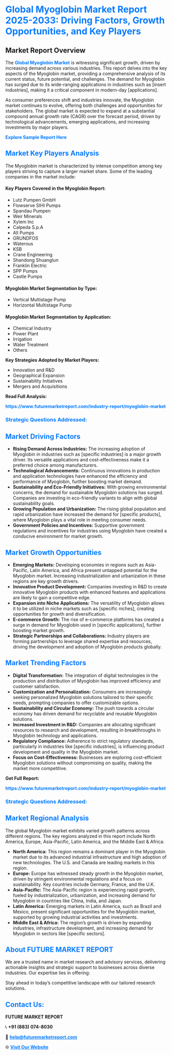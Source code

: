 <h1 style="color: #007BFF;">Global Myoglobin Market Report 2025-2033: Driving Factors, Growth Opportunities, and Key Players</h1>

<section id="overview">
<h2>Market Report Overview</h2>
<p>The <a href="https://www.futuremarketreport.com/industry-report/myoglobin-market" style="color: #007BFF; text-decoration: none;"><strong>Global Myoglobin Market</strong></a> is witnessing significant growth, driven by increasing demand across various industries. This report delves into the key aspects of the Myoglobin market, providing a comprehensive analysis of its current status, future potential, and challenges. The demand for Myoglobin has surged due to its wide-ranging applications in industries such as [insert industries], making it a critical component in modern-day [applications].</p>
<p>As consumer preferences shift and industries innovate, the Myoglobin market continues to evolve, offering both challenges and opportunities for stakeholders. The global market is expected to expand at a substantial compound annual growth rate (CAGR) over the forecast period, driven by technological advancements, emerging applications, and increasing investments by major players.</p>
</section>

<section id="overview">
<p><a href="https://www.futuremarketreport.com/request-sample/reportId=37379" style="color: #007BFF; text-decoration: none;"><strong>Explore Sample Report Here</strong></a></p>
</section>

<section id="key-players">
<h2 style="color: #007BFF;">Market Key Players Analysis</h2>
<p>The Myoglobin market is characterized by intense competition among key players striving to capture a larger market share. Some of the leading companies in the market include:</p>
<h4>Key Players Covered in the Myoglobin Report:</h4>
<ul><li>Lutz Pumpen GmbH</li><li>Flowserve SIHI Pumps</li><li>Spandau Pumpen</li><li>Weir Minerals</li><li>Xylem Inc</li><li>Calpeda S.p.A</li><li>All Pumps</li><li>GRUNDFOS</li><li>Waterous</li><li>KSB</li><li>Crane Engineering</li><li>Shandong Shuanglun</li><li>Franklin Electric</li><li>SPP Pumps</li><li>Castle Pumps</li></ul>
<h4>Myoglobin Market Segmentation by Type:</h4>
<ul><li>Vertical Multistage Pump</li><li>Horizontal Multistage Pump</li></ul>

<h4>Myoglobin Market Segmentation by Application:</h4>
<ul><li>Chemical Industry</li><li>Power Plant</li><li>Irrigation</li><li>Water Treatment</li><li>Others</li></ul>
<p><strong>Key Strategies Adopted by Market Players:</strong></p>
<ul>
<li>Innovation and R&D</li>
<li>Geographical Expansion</li>
<li>Sustainability Initiatives</li>
<li>Mergers and Acquisitions</li>
</ul>
</section>

<section>
<p><strong>Read Full Analysis: </strong></p><a href="https://www.futuremarketreport.com/industry-report/myoglobin-market" style="color: #007BFF; text-decoration: none;"><strong>https://www.futuremarketreport.com/industry-report/myoglobin-market</strong></a>
<h3 style="color: #007BFF;">Strategic Questions Addressed:</h3>
</section>

<section id="driving-factors">
<h2 style="color: #007BFF;">Market Driving Factors</h2>
<ul>
<li><strong>Rising Demand Across Industries:</strong> The increasing adoption of Myoglobin in industries such as [specific industries] is a major growth driver. Its versatile applications and cost-effectiveness make it a preferred choice among manufacturers.</li>
<li><strong>Technological Advancements:</strong> Continuous innovations in production and application technologies have enhanced the efficiency and performance of Myoglobin, further boosting market demand.</li>
<li><strong>Sustainability and Eco-Friendly Initiatives:</strong> With growing environmental concerns, the demand for sustainable Myoglobin solutions has surged. Companies are investing in eco-friendly variants to align with global sustainability goals.</li>
<li><strong>Growing Population and Urbanization:</strong> The rising global population and rapid urbanization have increased the demand for [specific products], where Myoglobin plays a vital role in meeting consumer needs.</li>
<li><strong>Government Policies and Incentives:</strong> Supportive government regulations and incentives for industries using Myoglobin have created a conducive environment for market growth.</li>
</ul>
</section>

<section id="growth-opportunities">
<h2 style="color: #007BFF;">Market Growth Opportunities</h2>
<ul>
<li><strong>Emerging Markets:</strong> Developing economies in regions such as Asia-Pacific, Latin America, and Africa present untapped potential for the Myoglobin market. Increasing industrialization and urbanization in these regions are key growth drivers.</li>
<li><strong>Innovative Product Development:</strong> Companies investing in R&D to create innovative Myoglobin products with enhanced features and applications are likely to gain a competitive edge.</li>
<li><strong>Expansion into Niche Applications:</strong> The versatility of Myoglobin allows it to be utilized in niche markets such as [specific niches], creating opportunities for growth and diversification.</li>
<li><strong>E-commerce Growth:</strong> The rise of e-commerce platforms has created a surge in demand for Myoglobin used in [specific applications], further boosting market growth.</li>
<li><strong>Strategic Partnerships and Collaborations:</strong> Industry players are forming partnerships to leverage shared expertise and resources, driving the development and adoption of Myoglobin products globally.</li>
</ul>
</section>

<section id="trending-factors">
<h2 style="color: #007BFF;">Market Trending Factors</h2>
<ul>
<li><strong>Digital Transformation:</strong> The integration of digital technologies in the production and distribution of Myoglobin has improved efficiency and customer satisfaction.</li>
<li><strong>Customization and Personalization:</strong> Consumers are increasingly seeking personalized Myoglobin solutions tailored to their specific needs, prompting companies to offer customizable options.</li>
<li><strong>Sustainability and Circular Economy:</strong> The push towards a circular economy has driven demand for recyclable and reusable Myoglobin solutions.</li>
<li><strong>Increased Investment in R&D:</strong> Companies are allocating significant resources to research and development, resulting in breakthroughs in Myoglobin technology and applications.</li>
<li><strong>Regulatory Compliance:</strong> Adherence to strict regulatory standards, particularly in industries like [specific industries], is influencing product development and quality in the Myoglobin market.</li>
<li><strong>Focus on Cost-Effectiveness:</strong> Businesses are exploring cost-efficient Myoglobin solutions without compromising on quality, making the market more competitive.</li>
</ul>
</section>

<section>
<p><strong>Get Full Report: </strong></p><a href="https://www.futuremarketreport.com/industry-report/myoglobin-market" style="color: #007BFF; text-decoration: none;"><strong>https://www.futuremarketreport.com/industry-report/myoglobin-market</strong></a>
<h3 style="color: #007BFF;">Strategic Questions Addressed:</h3>
</section>


<section id="regional-analysis">
<h2 style="color: #007BFF;">Market Regional Analysis</h2>
<p>The global Myoglobin market exhibits varied growth patterns across different regions. The key regions analyzed in this report include North America, Europe, Asia-Pacific, Latin America, and the Middle East & Africa:</p>
<ul>
<li><strong>North America:</strong> This region remains a dominant player in the Myoglobin market due to its advanced industrial infrastructure and high adoption of new technologies. The U.S. and Canada are leading markets in this region.</li>
<li><strong>Europe:</strong> Europe has witnessed steady growth in the Myoglobin market, driven by stringent environmental regulations and a focus on sustainability. Key countries include Germany, France, and the U.K.</li>
<li><strong>Asia-Pacific:</strong> The Asia-Pacific region is experiencing rapid growth, fueled by industrialization, urbanization, and increasing demand for Myoglobin in countries like China, India, and Japan.</li>
<li><strong>Latin America:</strong> Emerging markets in Latin America, such as Brazil and Mexico, present significant opportunities for the Myoglobin market, supported by growing industrial activities and investments.</li>
<li><strong>Middle East & Africa:</strong> The region’s growth is driven by expanding industries, infrastructure development, and increasing demand for Myoglobin in sectors like [specific sectors].</li>
</ul>
</section>

<footer>
<h2 style="color: #007BFF;">About FUTURE MARKET REPORT</h2>
<p>We are a trusted name in market research and advisory services, delivering actionable insights and strategic support to businesses across diverse industries. Our expertise lies in offering:</p>

<p>Stay ahead in today’s competitive landscape with our tailored research solutions.</p>

<h2 style="color: #007BFF;">Contact Us:</h2>
<p><strong>FUTURE MARKET REPORT</strong></p>
<p>📞 <strong>+91 (883) 074-8030</strong></p>
<p>📧 <strong><a href="mailto:help@futuremarketreport.com" style="color: #007BFF;">help@futuremarketreport.com</a></strong></p>
<p>🌐 <strong><a href="https://www.futuremarketreport.com/" style="color: #007BFF;">Visit Our Website</a></strong></p>
</footer>